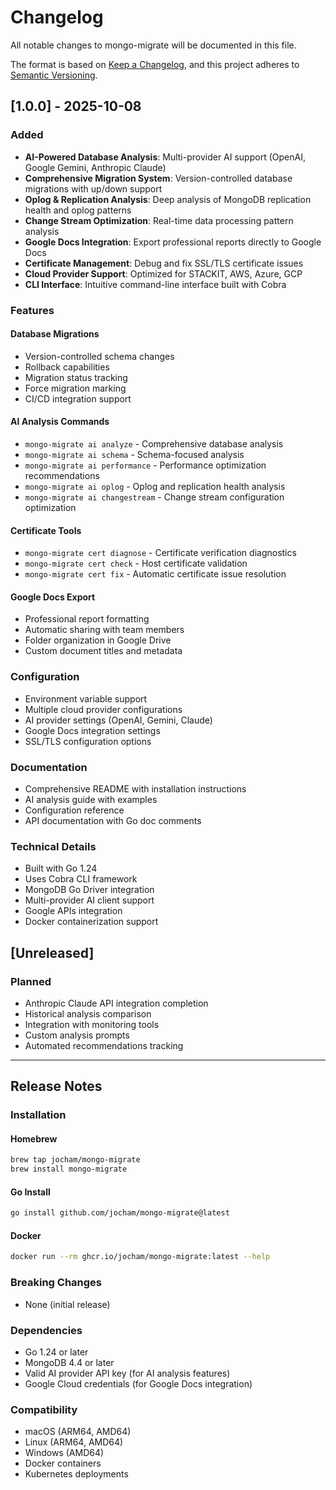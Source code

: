 # Changelog

All notable changes to mongo-migrate will be documented in this file.

The format is based on [Keep a Changelog](https://keepachangelog.com/en/1.0.0/),
and this project adheres to [Semantic Versioning](https://semver.org/spec/v2.0.0.html).

## [1.0.0] - 2025-10-08

### Added
- **AI-Powered Database Analysis**: Multi-provider AI support (OpenAI, Google Gemini, Anthropic Claude)
- **Comprehensive Migration System**: Version-controlled database migrations with up/down support
- **Oplog & Replication Analysis**: Deep analysis of MongoDB replication health and oplog patterns
- **Change Stream Optimization**: Real-time data processing pattern analysis
- **Google Docs Integration**: Export professional reports directly to Google Docs
- **Certificate Management**: Debug and fix SSL/TLS certificate issues
- **Cloud Provider Support**: Optimized for STACKIT, AWS, Azure, GCP
- **CLI Interface**: Intuitive command-line interface built with Cobra

### Features

#### Database Migrations
- Version-controlled schema changes
- Rollback capabilities
- Migration status tracking
- Force migration marking
- CI/CD integration support

#### AI Analysis Commands
- `mongo-migrate ai analyze` - Comprehensive database analysis
- `mongo-migrate ai schema` - Schema-focused analysis
- `mongo-migrate ai performance` - Performance optimization recommendations
- `mongo-migrate ai oplog` - Oplog and replication health analysis
- `mongo-migrate ai changestream` - Change stream configuration optimization

#### Certificate Tools
- `mongo-migrate cert diagnose` - Certificate verification diagnostics
- `mongo-migrate cert check` - Host certificate validation
- `mongo-migrate cert fix` - Automatic certificate issue resolution

#### Google Docs Export
- Professional report formatting
- Automatic sharing with team members
- Folder organization in Google Drive
- Custom document titles and metadata

### Configuration
- Environment variable support
- Multiple cloud provider configurations
- AI provider settings (OpenAI, Gemini, Claude)
- Google Docs integration settings
- SSL/TLS configuration options

### Documentation
- Comprehensive README with installation instructions
- AI analysis guide with examples
- Configuration reference
- API documentation with Go doc comments

### Technical Details
- Built with Go 1.24
- Uses Cobra CLI framework
- MongoDB Go Driver integration
- Multi-provider AI client support
- Google APIs integration
- Docker containerization support

## [Unreleased]

### Planned
- Anthropic Claude API integration completion
- Historical analysis comparison
- Integration with monitoring tools
- Custom analysis prompts
- Automated recommendations tracking

---

## Release Notes

### Installation

#### Homebrew
```bash
brew tap jocham/mongo-migrate
brew install mongo-migrate
```

#### Go Install
```bash
go install github.com/jocham/mongo-migrate@latest
```

#### Docker
```bash
docker run --rm ghcr.io/jocham/mongo-migrate:latest --help
```

### Breaking Changes
- None (initial release)

### Dependencies
- Go 1.24 or later
- MongoDB 4.4 or later
- Valid AI provider API key (for AI analysis features)
- Google Cloud credentials (for Google Docs integration)

### Compatibility
- macOS (ARM64, AMD64)
- Linux (ARM64, AMD64) 
- Windows (AMD64)
- Docker containers
- Kubernetes deployments